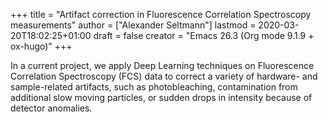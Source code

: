 +++
title = "Artifact correction in Fluorescence Correlation Spectroscopy measurements"
author = ["Alexander Seltmann"]
lastmod = 2020-03-20T18:02:25+01:00
draft = false
creator = "Emacs 26.3 (Org mode 9.1.9 + ox-hugo)"
+++

In a current project, we apply Deep Learning techniques on Fluorescence
Correlation Spectroscopy (FCS) data to correct a variety of hardware- and
sample-related artifacts, such as photobleaching, contamination from additional
slow moving particles, or sudden drops in intensity because of detector
anomalies.
